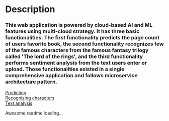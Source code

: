  # Description
### This web application is powered by cloud-based AI and ML features using multi-cloud strategy. It has three basic functionalities. The first functionality predicts the page count of users favorite book, the second functionality recognizes few of the famous characters from the famous fantasy trilogy called 'The lord of the rings', and the third functionality performs sentiment analysis from the text users enter or upload. Those functionalities existed in a single comprehensive application and follows microservice architecture pattern.

[Predicting](#predicting)  
[Recognizing characters](#characters)  
[Text analysis](#textanalysis)

Awesome readme loading...
